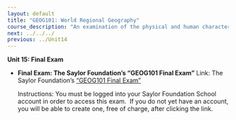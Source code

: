 ```yaml
---
layout: default
title: "GEOG101: World Regional Geography"
course_description: "An examination of the physical and human characteristics that make the regions of our world distinctive, placing particular emphasis on cultural and societal structures."
next: ../../../
previous: ../Unit14
---
```

**Unit 15: Final Exam** <span id="15"></span> 
-   **Final Exam: The Saylor Foundation’s “GEOG101 Final Exam”**
    Link: The Saylor Foundation’s [“GEOG101 Final
    Exam”](http://school.saylor.org/mod/quiz/view.php?id=1176)  
      
     Instructions: You must be logged into your Saylor Foundation School
    account in order to access this exam.  If you do not yet have an
    account, you will be able to create one, free of charge, after
    clicking the link.


